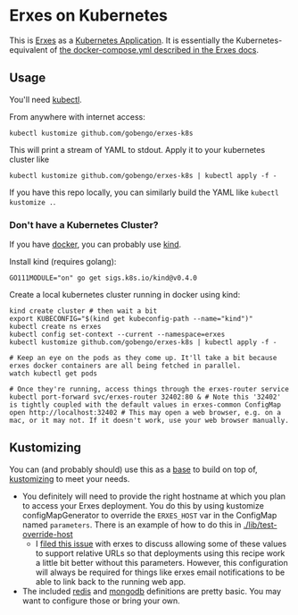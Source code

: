 # Erxes on Kubernetes

This is [Erxes](https://github.com/erxes/erxes) as a [Kubernetes Application](https://github.com/kubernetes-sigs/kustomize/blob/master/docs/glossary.md#application). It is essentially the Kubernetes-equivalent of [the docker-compose.yml described in the Erxes docs](https://docs.erxes.io/docs/installation/docker).

## Usage

You'll need [kubectl](https://kubernetes.io/docs/tasks/tools/install-kubectl/).

From anywhere with internet access:

```
kubectl kustomize github.com/gobengo/erxes-k8s
```

This will print a stream of YAML to stdout. Apply it to your kubernetes cluster like

```
kubectl kustomize github.com/gobengo/erxes-k8s | kubectl apply -f -
```

If you have this repo locally, you can similarly build the YAML like `kubectl kustomize .`.

### Don't have a Kubernetes Cluster?

If you have [docker](https://github.com/docker/docker-ce), you can probably use [kind](https://github.com/kubernetes-sigs/kind).

Install kind (requires golang):
```
GO111MODULE="on" go get sigs.k8s.io/kind@v0.4.0
```

Create a local kubernetes cluster running in docker using kind:

```
kind create cluster # then wait a bit
export KUBECONFIG="$(kind get kubeconfig-path --name="kind")"
kubectl create ns erxes
kubectl config set-context --current --namespace=erxes
kubectl kustomize github.com/gobengo/erxes-k8s | kubectl apply -f -

# Keep an eye on the pods as they come up. It'll take a bit because erxes docker containers are all being fetched in parallel.
watch kubectl get pods

# Once they're running, access things through the erxes-router service
kubectl port-forward svc/erxes-router 32402:80 & # Note this '32402' is tightly coupled with the default values in erxes-common ConfigMap
open http://localhost:32402 # This may open a web browser, e.g. on a mac, or it may not. If it doesn't work, use your web browser manually.
```

## Kustomizing

You can (and probably should) use this as a [base](https://github.com/kubernetes-sigs/kustomize/blob/master/docs/glossary.md#base) to build on top of, [kustomizing](https://kustomize.io/) to meet your needs.

* You definitely will need to provide the right hostname at which you plan to access your Erxes deployment. You do this by using kustomize configMapGenerator to override the `ERXES_HOST` var in the ConfigMap named `parameters`. There is an example of how to do this in [./lib/test-override-host](./lib/test-override-host/kustomization.yaml)
  * I [filed this issue](https://github.com/erxes/erxes/issues/1152) with erxes to discuss allowing some of these values to support relative URLs so that deployments using this recipe work a little bit better without this parameters. However, this configuration will always be required for things like erxes email notifications to be able to link back to the running web app.
* The included [redis](./lib/redis) and [mongodb](./lib/mongodb) definitions are pretty basic. You may want to configure those or bring your own.
